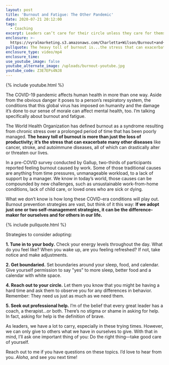 ```yaml
---
layout: post
title: 'Burnout and Fatigue: The Other Pandemic'
date: 2020-07-21 20:12:00
tags:
  - Coaching
excerpt: Leaders can’t care for their circle unless they care for themselves first.
enclosure: >-
  https://vyralmarketing.s3.amazonaws.com/Charletta+Wilson/Burnout+and+Fatigue-+The+Other+Pandemic.mp4
pullquote: The heavy toll of burnout is...the stress that can exacerbate other diseases.
enclosure_type: video/mp4
enclosure_time:
use_youtube_image: false
youtube_alternate_image: /uploads/burnout-youtube.jpg
youtube_code: Z3E7EPs4NJ8
---
```


{% include youtube.html %}

The COVID-19 pandemic affects human health in more than one way. Aside from the obvious danger it poses to a person’s respiratory system, the conditions that this global virus has imposed on humanity and the damage it’s done to our sense of morale can affect mental health, too. I’m talking specifically about burnout and fatigue.&nbsp;

The World Health Organization has defined burnout as a syndrome resulting from chronic stress over a prolonged period of time that has been poorly managed.&nbsp;**The heavy toll of burnout is more than just the loss of productivity; it’s the stress that can exacerbate many other diseases**&nbsp;like cancer, stroke, and autoimmune diseases, all of which can drastically alter or threaten our lives.&nbsp;

In a pre-COVID survey conducted by Gallup, two-thirds of participants reported feeling burnout caused by work. Some of those traditional causes are anything from time pressures, unmanageable workload, to a lack of support by a manager. We know in today’s world, those causes can be compounded by new challenges, such as unsustainable work-from-home conditions, lack of child care, or loved ones who are sick or dying.&nbsp;

What we don’t know is how long these COVID-era conditions will play out. Burnout prevention strategies are vast, but think of it this way:&nbsp;**If we adopt just one or two self-management strategies, it can be the difference-maker for ourselves and for others in our life.**

{% include pullquote.html %}

Strategies to consider adopting:&nbsp;&nbsp;

**1\. Tune in to your body.**&nbsp;Check your energy levels throughout the day. What do you feel like? When you wake up, are you feeling refreshed? If not, take notice and make adjustments.

**2\. Get boundaried.**&nbsp;Set boundaries around your sleep, food, and calendar.&nbsp; Give yourself permission to say "yes" to more sleep, better food and a calendar with white space.

**4\. Reach out to your circle.**&nbsp;Let them you know that you might be having a hard time and ask them to observe you for any differences in behavior. Remember: They need us just as much as we need them.&nbsp;

**5\. Seek out professional help.**&nbsp;I’m of the belief that every great leader has a coach, a therapist…or both. There’s no stigma or shame in asking for help. In fact, asking for help is the definition of brave.&nbsp;

As leaders, we have a lot to carry, especially in these trying times. However, we can only give to others what we have in ourselves to give. With that in mind, I’ll ask one important thing of you: Do the right thing—take good care of yourself.&nbsp;

Reach out to me if you have questions on these topics. I’d love to hear from you.&nbsp;*Aloha*, and see you next time\!